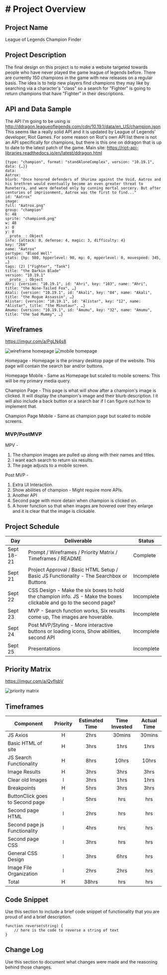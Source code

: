 # # Project Overview

## Project Name

League of Legends Champion Finder

## Project Description
The final design on this project is to make a website targeted towards people who have never played the game league of legends before. There are currently 150 champions in the game with new releases on a regular basis. The idea is to help new players find champions they may like by searching via a character's "class" so a search for "Fighter" is going to return champions that have "Fighter" in their descriptions.

## API and Data Sample
The API I'm going to be using is http://ddragon.leagueoflegends.com/cdn/10.19.1/data/en_US/champion.json This seems like a really solid API and it is updated by League of Legends' developer, Riot Games. For some reason on Riot's own API list there is not an API specifically for champions, but there is this one on ddragon that is up to date to the latest patch of the game. Main site: https://riot-api-libraries.readthedocs.io/en/latest/ddragon.html

```
{type: "champion", format: "standAloneComplex", version: "10.19.1", data: {…}}
data:
Aatrox:
blurb: "Once honored defenders of Shurima against the Void, Aatrox and his brethren would eventually become an even greater threat to Runeterra, and were defeated only by cunning mortal sorcery. But after centuries of imprisonment, Aatrox was the first to find..."
id: "Aatrox"
image:
full: "Aatrox.png"
group: "champion"
h: 48
sprite: "champion0.png"
w: 48
x: 0
y: 0
__proto__: Object
info: {attack: 8, defense: 4, magic: 3, difficulty: 4}
key: "266"
name: "Aatrox"
partype: "Blood Well"
stats: {hp: 580, hpperlevel: 90, mp: 0, mpperlevel: 0, movespeed: 345, …}
tags: (2) ["Fighter", "Tank"]
title: "the Darkin Blade"
version: "10.19.1"
__proto__: Object
Ahri: {version: "10.19.1", id: "Ahri", key: "103", name: "Ahri", title: "the Nine-Tailed Fox", …}
Akali: {version: "10.19.1", id: "Akali", key: "84", name: "Akali", title: "the Rogue Assassin", …}
Alistar: {version: "10.19.1", id: "Alistar", key: "12", name: "Alistar", title: "the Minotaur", …}
Amumu: {version: "10.19.1", id: "Amumu", key: "32", name: "Amumu", title: "the Sad Mummy", …}
```

## Wireframes

https://imgur.com/a/PgLN4s8

![wireframe homepage](https://i.imgur.com/Iy4gvO1.png)
![mobile homepage](https://i.imgur.com/7NzQ0mT.png)

Homepage - Homepage is the primary desktop page of the website. This page will contain the search bar and/or buttons. 

Homepage Mobile - Same as Homepage but scaled to mobile screens. This will be my primary media query.

Champion Page - This page is what will show after a champion's image is clicked. It will display the champion's image and their blurb description. I it will also include a back button or a search bar if I can figure out how to implement that.

Champion Page Mobile - Same as champion page but scaled to mobile screens. 

### MVP/PostMVP

MPV -
1. The champion images are pulled up along with their names and titles.
2. I want each search to return six results.
3. The page adjusts to a mobile screen.

Post MVP -
1. Extra UI Interaction.
2. Show abilities of champion - Might require more APIs.
3. Another API
4. Second page with more detain when champion is clicked on.
5. A hover function so that when images are hovered over they enlarge and it is clear that the image is clickable.

## Project Schedule

|  Day | Deliverable | Status
|---|---| ---|
|Sept 18-21| Prompt / Wireframes / Priority Matrix / Timeframes / README| Complete
|Sept 21| Project Approval / Basic HTML Setup / Basic JS Functionality - The Searchbox or Buttons| Incomplete
|Sept 22| CSS Design - Make the six boxes to hold the champion info. JS - Make the boxes clickable and go to the second page? | Incomplete
|Sept 23| MVP - Search function works, Six results come up, The images are hoverable.| Incomplete
|Sept 24| Post MVP/Styling - More interactive buttons or loading icons, Show abilities, second API| Incomplete
|Sept 25| Presentations | Incomplete

## Priority Matrix
https://imgur.com/a/QvflsbV

![priority matrix](https://i.imgur.com/f2dFG1h.png)

## Timeframes

| Component | Priority | Estimated Time | Time Invested | Actual Time |
| --- | :---: |  :---: | :---: | :---: |
| JS Axios | H | 2hrs| 30mins | 30mins |
| Basic HTML of site | H | 3hrs| 1hrs | 1hrs |
| JS Search Functionality | H | 8hrs| 10hrs | 10hrs |
| Image Results | H | 3hrs| 3hrs | 3hrs |
| Clear old Images | l | 3hrs| 1hrs | 1hrs |
|Breakpoints| H | 5hrs| 3hrs | 3hrs |
| ButtonClick goes to Second page | l | 5hrs| hrs | hrs |
| Second page HTML| l | 2hrs| hrs | hrs |
| Second page js Functionality | l | 4hrs| hrs | hrs |
| Second page CSS| l | 3hrs| hrs | hrs |
| General CSS Design | l | 3hrs| 6hrs | hrs |
| Image File Organization | l | 2hrs| 2hrs | hrs |
| Total | H | 38hrs| hrs | hrs |

## Code Snippet

Use this section to include a brief code snippet of functionality that you are proud of and a brief description.  

```
function reverse(string) {
	// here is the code to reverse a string of text
}
```

## Change Log
 Use this section to document what changes were made and the reasoning behind those changes.
